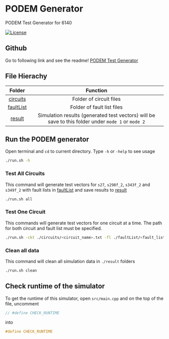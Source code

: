 # PODEM Generator
PODEM Test Generator for 6140

[![License](https://img.shields.io/badge/license-BSD-blue)](https://github.com/yankanghong/PODEM_Generator/blob/master/LICENSE)

## Github
Go to following link and see the readme!
[PODEM Test Generator](https://github.com/yankanghong/PODEM_Generator)

## File Hierachy
Folder | Function
:---------------: | :---------------:
[circuits](/circuits) | Folder of circuit files  
[faultList](/faultList) | Folder of fault list files       
[result](/result) | Simulation results (generated test vectors) will be save to this folder under `mode 1` or `mode 2`  


## Run the PODEM generator
Open terminal and `cd` to current directory.
Type `-h` or `-help` to see usage
``` zsh
./run.sh -h

```
### Test All Circuits
This command will generate test vectors for `s27`, `s298f_2`, `s343f_2` and `s349f_2` with fault lists in [faultList](/faultList) and save results to [result](/result)

``` zsh
./run.sh all

```

### Test One Circuit
This commands will generate test vectors for one circuit at a time. The path for both circuit and fault list must be specified.

``` zsh
./run.sh -ckt ./circuits/<circuit_name>.txt -fl ./faultList/<fault_list_name>.txt

```

### Clean all data
This command will clean all simulation data in `./result` folders
``` zsh
./run.sh clean

```

## Check runtime of the simulator
To get the runtime of this simulator, open `src/main.cpp` and on the top of the file, uncomment 
``` c++
// #define CHECK_RUNTIME
```
into 
``` c++
#define CHECK_RUNTIME
```